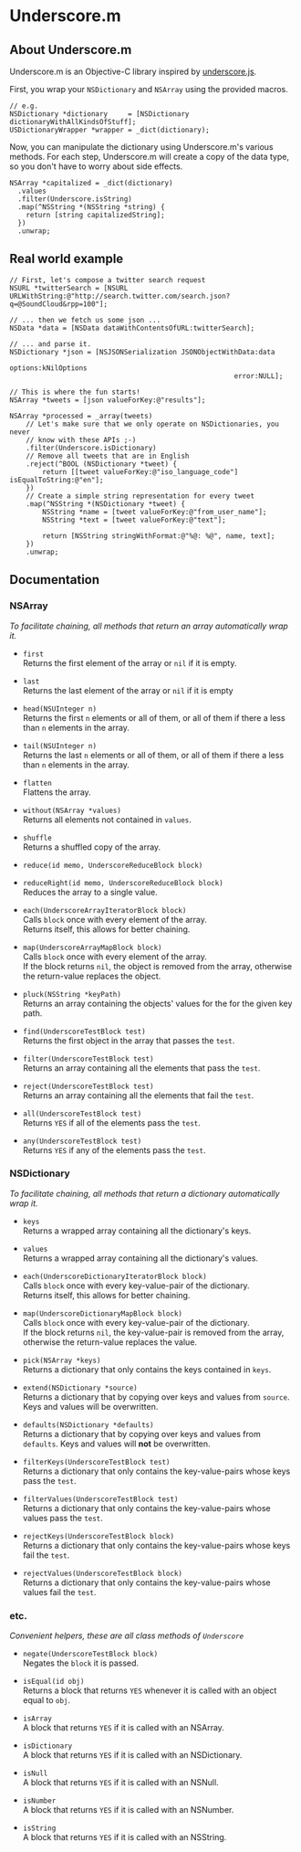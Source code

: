 # Underscore.m

## About Underscore.m

Underscore.m is an Objective-C library inspired by [underscore.js][js].

First, you wrap your `NSDictionary` and `NSArray` using the provided macros.

    // e.g.
    NSDictionary *dictionary     = [NSDictionary dictionaryWithAllKindsOfStuff];
    USDictionaryWrapper *wrapper = _dict(dictionary);

Now, you can manipulate the dictionary using Underscore.m's various methods.
For each step, Underscore.m will create a copy of the data type, so you don't
have to worry about side effects.

    NSArray *capitalized = _dict(dictionary)
      .values
      .filter(Underscore.isString)
      .map(^NSString *(NSString *string) {
        return [string capitalizedString];
      })
      .unwrap;

[js]: http://documentcloud.github.com/underscore

## Real world example

    // First, let's compose a twitter search request
    NSURL *twitterSearch = [NSURL URLWithString:@"http://search.twitter.com/search.json?q=@SoundCloud&rpp=100"];

    // ... then we fetch us some json ...
    NSData *data = [NSData dataWithContentsOfURL:twitterSearch];

    // ... and parse it.
    NSDictionary *json = [NSJSONSerialization JSONObjectWithData:data
                                                         options:kNilOptions
                                                           error:NULL];

    // This is where the fun starts!
    NSArray *tweets = [json valueForKey:@"results"];

    NSArray *processed = _array(tweets)
        // Let's make sure that we only operate on NSDictionaries, you never
        // know with these APIs ;-)
        .filter(Underscore.isDictionary)
        // Remove all tweets that are in English
        .reject(^BOOL (NSDictionary *tweet) {
            return [[tweet valueForKey:@"iso_language_code"] isEqualToString:@"en"];
        })
        // Create a simple string representation for every tweet
        .map(^NSString *(NSDictionary *tweet) {
            NSString *name = [tweet valueForKey:@"from_user_name"];
            NSString *text = [tweet valueForKey:@"text"];

            return [NSString stringWithFormat:@"%@: %@", name, text];
        })
        .unwrap;

## Documentation

### NSArray

_To facilitate chaining, all methods that return an array automatically wrap it._

- `first`  
  Returns the first element of the array or `nil` if it is empty.

- `last`  
  Returns the last element of the array or `nil` if it is empty

- `head(NSUInteger n)`  
  Returns the first `n` elements or all of them, or all of them if there a less
  than `n` elements in the array.  

- `tail(NSUInteger n)`  
  Returns the last `n` elements or all of them, or all of them if there a less
  than `n` elements in the array.  

- `flatten`  
  Flattens the array.  

- `without(NSArray *values)`  
  Returns all elements not contained in `values`.  

- `shuffle`  
  Returns a shuffled copy of the array.  

- `reduce(id memo, UnderscoreReduceBlock block)`
- `reduceRight(id memo, UnderscoreReduceBlock block)`  
  Reduces the array to a single value.

- `each(UnderscoreArrayIteratorBlock block)`  
  Calls `block` once with every element of the array.  
  Returns itself, this allows for better chaining.

- `map(UnderscoreArrayMapBlock block)`  
  Calls `block` once with every element of the array.  
  If the block returns `nil`, the object is removed from the array, otherwise
  the return-value replaces the object.

- `pluck(NSString *keyPath)`  
  Returns an array containing the objects' values for the for the given key
  path.

- `find(UnderscoreTestBlock test)`  
  Returns the first object in the array that passes the `test`.

- `filter(UnderscoreTestBlock test)`  
  Returns an array containing all the elements that pass the `test`.

- `reject(UnderscoreTestBlock test)`  
  Returns an array containing all the elements that fail the `test`.

- `all(UnderscoreTestBlock test)`  
  Returns `YES` if all of the elements pass the `test`.

- `any(UnderscoreTestBlock test)`  
  Returns `YES` if any of the elements pass the `test`.

### NSDictionary

_To facilitate chaining, all methods that return a dictionary automatically wrap it._

- `keys`  
  Returns a wrapped array containing all the dictionary's keys.

- `values`  
  Returns a wrapped array containing all the dictionary's values.

- `each(UnderscoreDictionaryIteratorBlock block)`  
  Calls `block` once with every key-value-pair of the dictionary.  
  Returns itself, this allows for better chaining.

- `map(UnderscoreDictionaryMapBlock block)`  
  Calls `block` once with every key-value-pair of the dictionary.  
  If the block returns `nil`, the key-value-pair is removed from the array,
  otherwise the return-value replaces the value.

- `pick(NSArray *keys)`  
  Returns a dictionary that only contains the keys contained in `keys`.

- `extend(NSDictionary *source)`  
  Returns a dictionary that by copying over keys and values from `source`.
  Keys and values will be overwritten.

- `defaults(NSDictionary *defaults)`  
  Returns a dictionary that by copying over keys and values from `defaults`.
  Keys and values will __not__ be overwritten.

- `filterKeys(UnderscoreTestBlock test)`  
  Returns a dictionary that only contains the key-value-pairs whose keys pass
  the `test`.

- `filterValues(UnderscoreTestBlock test)`  
  Returns a dictionary that only contains the key-value-pairs whose values pass
  the `test`.

- `rejectKeys(UnderscoreTestBlock block)`  
  Returns a dictionary that only contains the key-value-pairs whose keys fail
  the `test`.

- `rejectValues(UnderscoreTestBlock block)`  
  Returns a dictionary that only contains the key-value-pairs whose values fail
  the `test`.

### etc.

_Convenient helpers, these are all class methods of `Underscore`_

- `negate(UnderscoreTestBlock block)`  
  Negates the `block` it is passed.

- `isEqual(id obj)`  
  Returns a block that returns `YES` whenever it is called with an object equal
  to `obj`.

- `isArray`  
  A block that returns `YES` if it is called with an NSArray.

- `isDictionary`  
  A block that returns `YES` if it is called with an NSDictionary.

- `isNull`  
  A block that returns `YES` if it is called with an NSNull.

- `isNumber`  
  A block that returns `YES` if it is called with an NSNumber.

- `isString`  
  A block that returns `YES` if it is called with an NSString.
